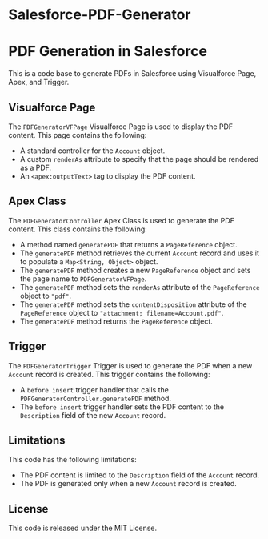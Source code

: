 # Salesforce-PDF-Generator


# PDF Generation in Salesforce

This is a code base to generate PDFs in Salesforce using Visualforce Page, Apex, and Trigger.

## Visualforce Page

The `PDFGeneratorVFPage` Visualforce Page is used to display the PDF content. This page contains the following:

- A standard controller for the `Account` object.
- A custom `renderAs` attribute to specify that the page should be rendered as a PDF.
- An `<apex:outputText>` tag to display the PDF content.

## Apex Class

The `PDFGeneratorController` Apex Class is used to generate the PDF content. This class contains the following:

- A method named `generatePDF` that returns a `PageReference` object.
- The `generatePDF` method retrieves the current `Account` record and uses it to populate a `Map<String, Object>` object.
- The `generatePDF` method creates a new `PageReference` object and sets the page name to `PDFGeneratorVFPage`.
- The `generatePDF` method sets the `renderAs` attribute of the `PageReference` object to `"pdf"`.
- The `generatePDF` method sets the `contentDisposition` attribute of the `PageReference` object to `"attachment; filename=Account.pdf"`.
- The `generatePDF` method returns the `PageReference` object.

## Trigger

The `PDFGeneratorTrigger` Trigger is used to generate the PDF when a new `Account` record is created. This trigger contains the following:

- A `before insert` trigger handler that calls the `PDFGeneratorController.generatePDF` method.
- The `before insert` trigger handler sets the PDF content to the `Description` field of the new `Account` record.



## Limitations

This code has the following limitations:

- The PDF content is limited to the `Description` field of the `Account` record.
- The PDF is generated only when a new `Account` record is created.

## License

This code is released under the MIT License.
